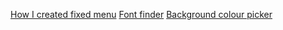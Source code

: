 [How I created fixed menu](https://www.w3schools.com/howto/howto_css_fixed_menu.asp)
[Font finder](https://www.tutorialbrain.com/css_tutorial/css_font_family_list/)
[Background colour picker](https://coolors.co/palettes/palettes)
